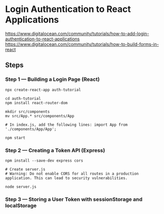 # Login Authentication to React Applications

https://www.digitalocean.com/community/tutorials/how-to-add-login-authentication-to-react-applications
https://www.digitalocean.com/community/tutorials/how-to-build-forms-in-react

## Steps

### Step 1 — Building a Login Page (React)

```
npx create-react-app auth-tutorial

cd auth-tutorial
npm install react-router-dom

mkdir src/components
mv src/App.* src/components/App

# In index.js, add the following lines: import App from './components/App/App';

npm start
```

### Step 2 — Creating a Token API (Express)

```
npm install --save-dev express cors

# Create server.js
# Warning: Do not enable CORS for all routes in a production application. This can lead to security vulnerabilities.

node server.js
```

### Step 3 — Storing a User Token with sessionStorage and localStorage

